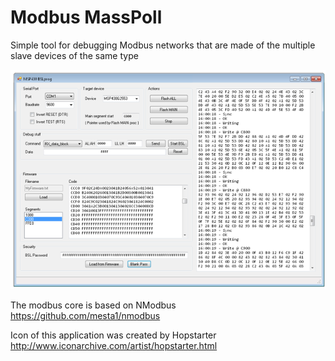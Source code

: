 # Modbus MassPoll
Simple tool for debugging Modbus networks that are made of the multiple slave devices of the same type

![Alt text](https://github.com/micovo/msp430_bslprog/blob/master/docs/screenshot.png "Modbus MassPoll screenshot")

The modbus core is based on NModbus
https://github.com/mesta1/nmodbus

Icon of this application was created by Hopstarter
http://www.iconarchive.com/artist/hopstarter.html
